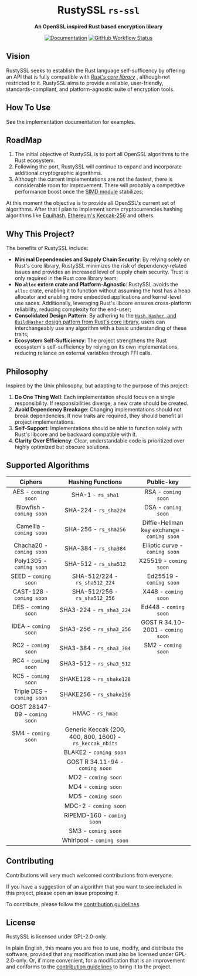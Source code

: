 <!-- Allow this file to not have a first line heading -->
<!-- markdownlint-disable-file MD041 -->
<!-- Disable warning on emphasis after first heading -->
<!-- markdownlint-disable-file MD036 -->

<!-- inline html -->
<!-- markdownlint-disable-file MD033 -->

<div align="center">

# RustySSL `rs-ssl`

**An OpenSSL inspired Rust based encryption library** 

[![Documentation](https://img.shields.io/badge/docs-API-blue)](https://crates.io/)
[![GitHub Workflow Status](https://github.com/Azgrom/RustySSL/workflows/Cargo%20Build%20&%20Test/badge.svg?branch=master)](https://github.com/Azgrom/RustySSL/actions)

</div>

## Vision

RustySSL seeks to establish the Rust language self-sufficency by offering an API that is fully compatible with [*Rust's core library*](https://doc.rust-lang.org/stable/core/index.html) , although not restricted to it. RustySSL aims to provide a reliable, user-friendly, standards-compliant, and platform-agnostic suite of  encryption tools.

## How To Use

See the implementation documentation for examples.

## RoadMap

1. The initial objective of RustySSL is to port all OpenSSL algorithms to the Rust ecosystem.
2. Following the port, RustySSL will continue to expand and incorporate additional cryptographic algorithms.
3. Although the current implementations are not the fastest, there is considerable room for improvement.  There will probably a competitive performance boost once the [SIMD module](https://doc.rust-lang.org/core/simd/index.html) stabilizes;

At this moment the objective is to provide all OpenSSL's current set of algorithms. After that I plan to implement some cryptocurrencies hashing algorithms like [Equihash](https://en.wikipedia.org/wiki/Equihash), [Ethereum's Keccak-256](https://ethereum.org/en/developers/docs/consensus-mechanisms/pow/mining-algorithms/ethash/) and others.

## Why This Project?

The benefits of RustySSL include:

- **Minimal Dependencies and Supply Chain Security**: By relying solely on Rust's core library, RustySSL minimizes the risk of dependency-related issues and provides an increased level of supply chain security. Trust is only required in the Rust core library team;
- **No `alloc` extern crate and Platform-Agnostic**: RustySSL avoids the `alloc` crate, enabling it to function without assuming the host has a heap allocator and enabling more embedded applications and kernel-level use saces. Additionally, leveraging Rust's libcore ensures cross-platform reliability, reducing complexity for the end-user;
- **Consolidated Design Pattern**: By adhering to the [`Hash`, `Hasher`, and `BuildHasher` design pattern from Rust's core library](https://doc.rust-lang.org/core/hash/index.html), users can interchangeably use any algorithm with a basic understanding of these traits;
- **Ecosystem Self-Sufficiency**: The project strengthens the Rust ecosystem's self-sufficiency by relying on its own implementations, reducing reliance on external variables through FFI calls.

## Philosophy

Inspired by the Unix philosophy, but adapting to the purpose of this project:

1. **Do One Thing Well**: Each implementation should focus on a single responsibility. If responsibilities diverge, a new crate should be created.
2. **Avoid Dependency Breakage**: Changing implementations should not break dependencies. If new traits are required, they should benefit all project implementations.
3. **Self-Support**: Implementations should be able to function solely with Rust's libcore and be backward compatible with it.
4. **Clarity Over Efficiency**: Clear, understandable code is prioritized over highly optimized but obscure solutions.

## Supported Algorithms

|            Ciphers            |                    Hashing Functions                     |                 Public-key                  |
| :---------------------------: | :------------------------------------------------------: | :-----------------------------------------: |
|      AES - `coming soon`      |                    SHA-1 - `rs_sha1`                     |             RSA - `coming soon`             |
|   Blowfish - `coming soon`    |                  SHA-224  - `rs_sha224`                  |             DSA - `coming soon`             |
|   Camellia - `coming soon`    |                  SHA-256 - `rs_sha256`                   | Diffie-Hellman key exchange - `coming soon` |
|   Chacha20 - `coming soon`    |                  SHA-384 - `rs_sha384`                   |       Elliptic curve - `coming soon`        |
|   Poly1305 - `coming soon`    |                  SHA-512 - `rs_sha512`                   |           X25519 - `coming soon`            |
|     SEED - `coming soon`      |              SHA-512/224 - `rs_sha512_224`               |           Ed25519 - `coming soon`           |
|   CAST-128 - `coming soon`    |              SHA-512/256 - `rs_sha512_256`               |            X448 - `coming soon`             |
|      DES - `coming soon`      |                 SHA3-224 - `rs_sha3_224`                 |            Ed448 - `coming soon`            |
|     IDEA - `coming soon`      |                 SHA3-256 - `rs_sha3_256`                 |      GOST R 34.10-2001 - `coming soon`      |
|      RC2 - `coming soon`      |                 SHA3-384 - `rs_sha3_384`                 |             SM2 - `coming soon`             |
|      RC4 - `coming soon`      |                 SHA3-512 - `rs_sha3_512`                 |                                             |
|      RC5 - `coming soon`      |                 SHAKE128 - `rs_shake128`                 |                                             |
|  Triple DES - `coming soon`   |                 SHAKE256 - `rs_shake256`                 |                                             |
| GOST 28147-89 - `coming soon` |                     HMAC - `rs_hmac`                     |                                             |
|      SM4 - `coming soon`      | Generic Keccak {200, 400, 800, 1600} - `rs_keccak_nbits` |                                             |
|                               |                  BLAKE2 - `coming soon`                  |                                             |
|                               |             GOST R 34.11-94 - `coming soon`              |                                             |
|                               |                   MD2 - `coming soon`                    |                                             |
|                               |                   MD4 - `coming soon`                    |                                             |
|                               |                   MD5 - `coming soon`                    |                                             |
|                               |                  MDC-2 - `coming soon`                   |                                             |
|                               |                RIPEMD-160 - `coming soon`                |                                             |
|                               |                   SM3 - `coming soon`                    |                                             |
|                               |                Whirlpool - `coming soon`                 |                                             |

## Contributing

Contributions will very much welcomed contributions from everyone. 

If you have a suggestion of an algorithm that you want to see included in this project, please open an issue proposing it.

To contribute, please follow the [contribution guidelines](./CONTRIBUTING.md).

## License

RustySSL is licensed under GPL-2.0-only. 

In plain English, this means you are free to use, modify, and distribute the software, provided that any modification must also be licensed under GPL-2.0-only. Or, if more convenient, for a modification that is an improvement and conforms to the [contribution guidelines](,/CONTRIBUTING.md) to bring it to the project.
